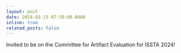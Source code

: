 ```yaml
---
layout: post
date: 2024-03-15 07:59:00-0400
inline: true
related_posts: false
---
```


Invited to be on the Committee for Artifact Evaluation for ISSTA 2024!
